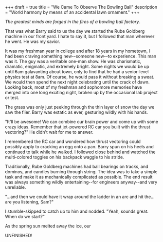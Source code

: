 +++
draft = true
title = "We Came To Observe The Bowling Ball"
description = "World harmony by means of an accidental lawn ornament."
+++

*The greatest minds are forged in the fires of a bowling ball factory.*

That was what Barry said to us the day we started the Rube Goldberg machine in our front yard. I hate to say it, but I followed that man wherever he went. He was my savior.

It was my freshman year in college and after 18 years in my hometown, I had been craving something new--someone new--to experience. This man was it. The guy was a veritable one-man show. He was charismatic, dramatic, enigmatic, and extremely bright. Some nights we would be up until 6am galavanting about town, only to find that he had a senior-level physics test at 8am. Of course, he would pass it without breaking a sweat. We would then spend the next night celebrating until the crack of dawn. Looking back, most of my freshman and sophomore memories have merged into one long exciting night, broken up by the occasional lab project or test.

The grass was only just peeking through the thin layer of snow the day we saw the flier. Barry was extatic as ever, gesturing wildly with his hands.

"It'll be awesome! We can combine our brain power and come up with some crazy ideas. Remember that jet-powered RC car you built with the thrust vectoring?" He didn't wait for me to answer.

I remembered the RC car and wondered how thrust vectoring could possibly apply to cracking an egg onto a pan.  Barry spun on his heels and continued to talk while he walked. I followed close behind and watched the multi-colored toggles on his backpack waggle to his stride.

Traditionally, Rube Goldberg machines had ball bearings on tracks, and dominos, and candles burning through string. The idea was to take a simple task and make it as mechanically complicated as possible. The end result was always something wildly entertaining--for engineers anyway--and very unreliable.

"...and then we could have it wrap around the ladder in an arc and hit the... are you listening, Sam?"

I stumble-skipped to catch up to him and nodded. "Yeah, sounds great. When do we start?"

As the spring sun melted away the ice, our 

UNFINISHED!
